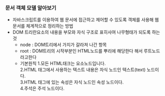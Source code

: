 ### 문서 객체 모델 알아보기

* 자바스크립트를 이용하여 웹 문서에 접근하고 제어할 수 있도록 객체를 사용해 웹 문서를 체계적으로 정리하는 방법
* DOM 트리란요소의 내용을 부모와 자식 구조로 표히사여 나무형태가 되도록 하는것
    * node : DOM트리에서 가지가 갈라져 나간 항목
    * root : DOM트리의 시작부분인 HTML노드를 뿌리에 해당한다 해서 루트노드라고한다
    * 기본원칙
      1.모든 HTML태크는 요소노드입니다.   
      2.HTML 태그에서 사용하는 텍스트 내용은 자식 노드인 텍스트(text) 노드이다.   
      3.HTML 태그에 있는 속성은 자식 노드인 속성 노드이다.   
      4.주석은 주석 노드이다.   
